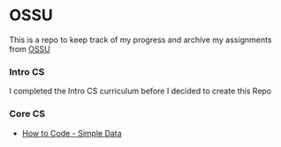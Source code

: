 # OSSU

This is a repo to keep track of my progress and archive my assignments from [OSSU](https://github.com/ossu/computer-science)

### Intro CS
I completed the Intro CS curriculum before I decided to create this Repo

### Core CS
- [How to Code - Simple Data](https://github.com/pr0x42/OSSU/tree/main/How_to_Code_Simple_Data)
